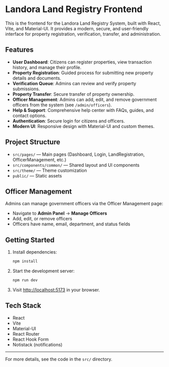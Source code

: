 
# Landora Land Registry Frontend

This is the frontend for the Landora Land Registry System, built with React, Vite, and Material-UI. It provides a modern, secure, and user-friendly interface for property registration, verification, transfer, and administration.

## Features

- **User Dashboard**: Citizens can register properties, view transaction history, and manage their profile.
- **Property Registration**: Guided process for submitting new property details and documents.
- **Verification Queue**: Admins can review and verify property submissions.
- **Property Transfer**: Secure transfer of property ownership.
- **Officer Management**: Admins can add, edit, and remove government officers from the system (see `/admin/officers`).
- **Help & Support**: Comprehensive help center with FAQs, guides, and contact options.
- **Authentication**: Secure login for citizens and officers.
- **Modern UI**: Responsive design with Material-UI and custom themes.

## Project Structure

- `src/pages/` — Main pages (Dashboard, Login, LandRegistration, OfficerManagement, etc.)
- `src/components/common/` — Shared layout and UI components
- `src/theme/` — Theme customization
- `public/` — Static assets

## Officer Management

Admins can manage government officers via the Officer Management page:

- Navigate to **Admin Panel** → **Manage Officers**
- Add, edit, or remove officers
- Officers have name, email, department, and status fields

## Getting Started

1. Install dependencies:
	```sh
	npm install
	```
2. Start the development server:
	```sh
	npm run dev
	```
3. Visit [http://localhost:5173](http://localhost:5173) in your browser.

## Tech Stack

- React
- Vite
- Material-UI
- React Router
- React Hook Form
- Notistack (notifications)

---
For more details, see the code in the `src/` directory.
